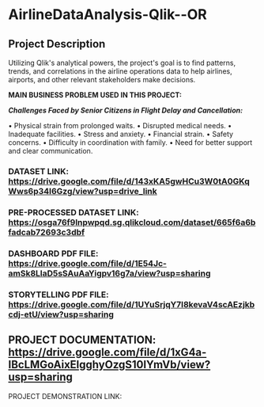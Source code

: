 # AirlineDataAnalysis-Qlik--OR
## Project Description
Utilizing Qlik's analytical powers, the project's goal is to find patterns, trends, and correlations in the airline operations data to help airlines, airports, and other relevant stakeholders make decisions.


**MAIN BUSINESS PROBLEM USED IN THIS PROJECT:**

***Challenges Faced by Senior Citizens in Flight Delay and Cancellation:***

• Physical strain from prolonged waits.
• Disrupted medical needs.
• Inadequate facilities.
• Stress and anxiety.
• Financial strain.
• Safety concerns.
• Difficulty in coordination with family.
• Need for better support and clear communication.


### DATASET LINK: https://drive.google.com/file/d/143xKA5gwHCu3W0tA0GKqWws6p34I6Gzg/view?usp=drive_link

### PRE-PROCESSED DATASET LINK: https://osga76f9lnpwpqd.sg.qlikcloud.com/dataset/665f6a6bfadcab72693c3dbf

### DASHBOARD PDF FILE: https://drive.google.com/file/d/1E54Jc-amSk8LlaD5sSAuAaYigpv16g7a/view?usp=sharing

### STORYTELLING PDF FILE: https://drive.google.com/file/d/1UYuSrjqY7I8kevaV4scAEzjkbcdj-etU/view?usp=sharing


## PROJECT DOCUMENTATION: https://drive.google.com/file/d/1xG4a-IBcLMGoAixElgghyOzgS10lYmVb/view?usp=sharing

PROJECT DEMONSTRATION LINK: 
